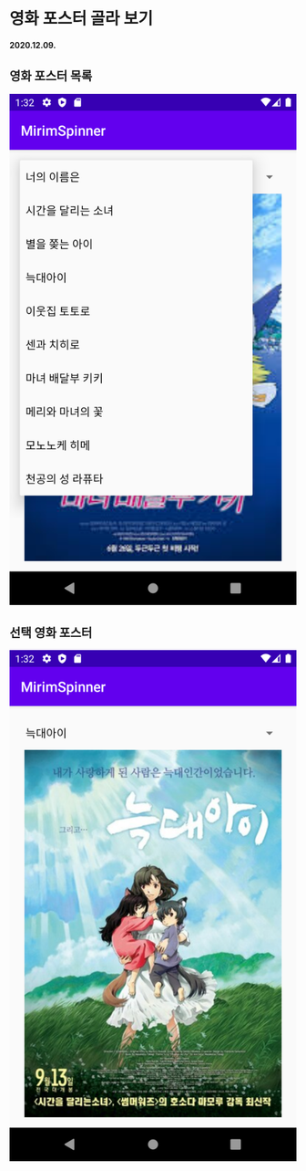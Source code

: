# 영화 포스터 골라 보기

#### 2020.12.09.

## 영화 포스터 목록

![list](https://github.com/jiyeong1004/MirimSpinner/blob/master/list.png)

## 선택 영화 포스터

![poster](https://github.com/jiyeong1004/MirimSpinner/blob/master/poster.png)
